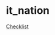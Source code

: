 # it_nation
[Checklist](https://docs.google.com/spreadsheets/d/1eu0_bed9oiplCfEzIAXCLveYq74fnd-xX452etTWAN8/edit?usp=sharing)
<a href ="https://docs.google.com/spreadsheets/d/1eu0_bed9oiplCfEzIAXCLveYq74fnd-xX452etTWAN8/edit?usp=sharing">
